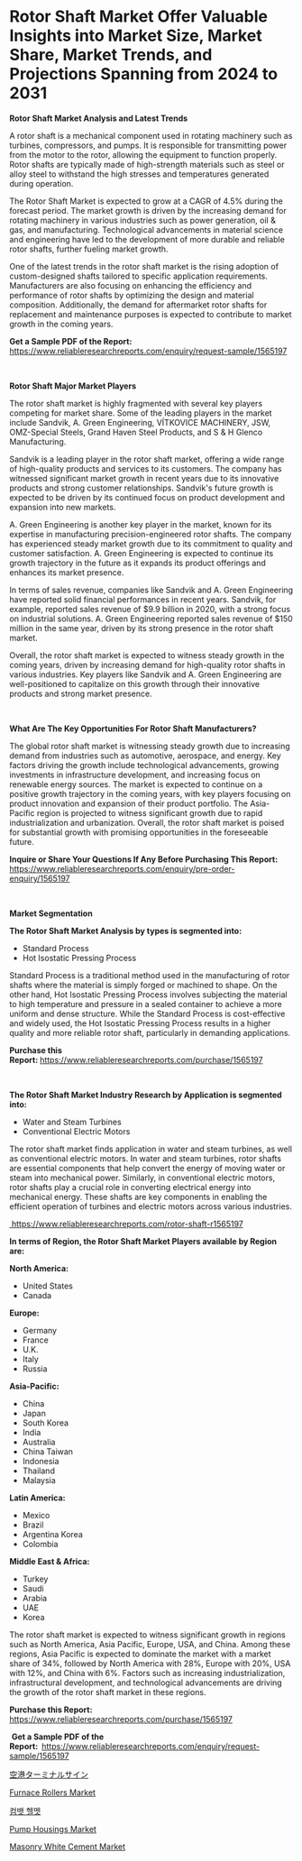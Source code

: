 <p><h1>Rotor Shaft Market Offer Valuable Insights into Market Size, Market Share, Market Trends, and Projections Spanning from 2024 to 2031</h1></p><p><strong>Rotor Shaft Market Analysis and Latest Trends</strong></p>
<p><p>A rotor shaft is a mechanical component used in rotating machinery such as turbines, compressors, and pumps. It is responsible for transmitting power from the motor to the rotor, allowing the equipment to function properly. Rotor shafts are typically made of high-strength materials such as steel or alloy steel to withstand the high stresses and temperatures generated during operation.</p><p>The Rotor Shaft Market is expected to grow at a CAGR of 4.5% during the forecast period. The market growth is driven by the increasing demand for rotating machinery in various industries such as power generation, oil & gas, and manufacturing. Technological advancements in material science and engineering have led to the development of more durable and reliable rotor shafts, further fueling market growth.</p><p>One of the latest trends in the rotor shaft market is the rising adoption of custom-designed shafts tailored to specific application requirements. Manufacturers are also focusing on enhancing the efficiency and performance of rotor shafts by optimizing the design and material composition. Additionally, the demand for aftermarket rotor shafts for replacement and maintenance purposes is expected to contribute to market growth in the coming years.</p></p>
<p><strong>Get a Sample PDF of the Report:&nbsp;</strong> <a href="https://www.reliableresearchreports.com/enquiry/request-sample/1565197">https://www.reliableresearchreports.com/enquiry/request-sample/1565197</a></p>
<p>&nbsp;</p>
<p><strong>Rotor Shaft Major Market Players</strong></p>
<p><p>The rotor shaft market is highly fragmented with several key players competing for market share. Some of the leading players in the market include Sandvik, A. Green Engineering, VÍTKOVICE MACHINERY, JSW, OMZ-Special Steels, Grand Haven Steel Products, and S & H Glenco Manufacturing.</p><p>Sandvik is a leading player in the rotor shaft market, offering a wide range of high-quality products and services to its customers. The company has witnessed significant market growth in recent years due to its innovative products and strong customer relationships. Sandvik's future growth is expected to be driven by its continued focus on product development and expansion into new markets.</p><p>A. Green Engineering is another key player in the market, known for its expertise in manufacturing precision-engineered rotor shafts. The company has experienced steady market growth due to its commitment to quality and customer satisfaction. A. Green Engineering is expected to continue its growth trajectory in the future as it expands its product offerings and enhances its market presence.</p><p>In terms of sales revenue, companies like Sandvik and A. Green Engineering have reported solid financial performances in recent years. Sandvik, for example, reported sales revenue of $9.9 billion in 2020, with a strong focus on industrial solutions. A. Green Engineering reported sales revenue of $150 million in the same year, driven by its strong presence in the rotor shaft market.</p><p>Overall, the rotor shaft market is expected to witness steady growth in the coming years, driven by increasing demand for high-quality rotor shafts in various industries. Key players like Sandvik and A. Green Engineering are well-positioned to capitalize on this growth through their innovative products and strong market presence.</p></p>
<p>&nbsp;</p>
<p><strong>What Are The Key Opportunities For Rotor Shaft Manufacturers?</strong></p>
<p><p>The global rotor shaft market is witnessing steady growth due to increasing demand from industries such as automotive, aerospace, and energy. Key factors driving the growth include technological advancements, growing investments in infrastructure development, and increasing focus on renewable energy sources. The market is expected to continue on a positive growth trajectory in the coming years, with key players focusing on product innovation and expansion of their product portfolio. The Asia-Pacific region is projected to witness significant growth due to rapid industrialization and urbanization. Overall, the rotor shaft market is poised for substantial growth with promising opportunities in the foreseeable future.</p></p>
<p><strong>Inquire or Share Your Questions If Any Before Purchasing This Report:</strong> <a href="https://www.reliableresearchreports.com/enquiry/pre-order-enquiry/1565197">https://www.reliableresearchreports.com/enquiry/pre-order-enquiry/1565197</a></p>
<p>&nbsp;</p>
<p><strong>Market Segmentation</strong></p>
<p><strong>The Rotor Shaft Market Analysis by types is segmented into:</strong></p>
<p><ul><li>Standard Process</li><li>Hot Isostatic Pressing Process</li></ul></p>
<p><p>Standard Process is a traditional method used in the manufacturing of rotor shafts where the material is simply forged or machined to shape. On the other hand, Hot Isostatic Pressing Process involves subjecting the material to high temperature and pressure in a sealed container to achieve a more uniform and dense structure. While the Standard Process is cost-effective and widely used, the Hot Isostatic Pressing Process results in a higher quality and more reliable rotor shaft, particularly in demanding applications.</p></p>
<p><strong>Purchase this Report:&nbsp;</strong><a href="https://www.reliableresearchreports.com/purchase/1565197">https://www.reliableresearchreports.com/purchase/1565197</a></p>
<p>&nbsp;</p>
<p><strong>The Rotor Shaft Market Industry Research by Application is segmented into:</strong></p>
<p><ul><li>Water and Steam Turbines</li><li>Conventional Electric Motors</li></ul></p>
<p><p>The rotor shaft market finds application in water and steam turbines, as well as conventional electric motors. In water and steam turbines, rotor shafts are essential components that help convert the energy of moving water or steam into mechanical power. Similarly, in conventional electric motors, rotor shafts play a crucial role in converting electrical energy into mechanical energy. These shafts are key components in enabling the efficient operation of turbines and electric motors across various industries.</p></p>
<p><a href="https://www.reliableresearchreports.com/rotor-shaft-r1565197">&nbsp;https://www.reliableresearchreports.com/rotor-shaft-r1565197</a></p>
<p><strong>In terms of Region, the Rotor Shaft Market Players available by Region are:</strong></p>
<p>
    <p> <strong> North America: </strong>
        <ul>
            <li>United States</li>
            <li>Canada</li>
        </ul>
        </p> 
    <p> <strong> Europe: </strong>
        <ul>
            <li>Germany</li>
            <li>France</li>
            <li>U.K.</li>
            <li>Italy</li>
            <li>Russia</li>
        </ul>
        </p> 
    <p> <strong> Asia-Pacific: </strong>
        <ul>
            <li>China</li>
            <li>Japan</li>
            <li>South Korea</li>
            <li>India</li>
            <li>Australia</li>
            <li>China Taiwan</li>
            <li>Indonesia</li>
            <li>Thailand</li>
            <li>Malaysia</li>
        </ul>
        </p> 
    <p> <strong> Latin America: </strong>
        <ul>
            <li>Mexico</li>
            <li>Brazil</li>
            <li>Argentina Korea</li>
            <li>Colombia</li>
        </ul>
        </p> 
    <p> <strong> Middle East & Africa: </strong>
        <ul>
            <li>Turkey</li>
            <li>Saudi</li>
            <li>Arabia</li>
            <li>UAE</li>
            <li>Korea</li>
        </ul>
    </p>
    </p>
<p><p>The rotor shaft market is expected to witness significant growth in regions such as North America, Asia Pacific, Europe, USA, and China. Among these regions, Asia Pacific is expected to dominate the market with a market share of 34%, followed by North America with 28%, Europe with 20%, USA with 12%, and China with 6%. Factors such as increasing industrialization, infrastructural development, and technological advancements are driving the growth of the rotor shaft market in these regions.</p></p>
<p><strong>Purchase this Report: </strong><a href="https://www.reliableresearchreports.com/purchase/1565197">https://www.reliableresearchreports.com/purchase/1565197</a></p>
<p>&nbsp;<strong>Get a Sample PDF of the Report:&nbsp;&nbsp;</strong><a href="https://www.reliableresearchreports.com/enquiry/request-sample/1565197">https://www.reliableresearchreports.com/enquiry/request-sample/1565197</a></p>
<p><strong></strong></p>
<p><p><a href="https://medium.com/@myronobertrtys5475654/%E7%A9%BA%E6%B8%AF%E3%82%BF%E3%83%BC%E3%83%9F%E3%83%8A%E3%83%AB%E3%82%B5%E3%82%A4%E3%83%B3%E5%B8%82%E5%A0%B4%E8%AA%BF%E6%9F%BB%E3%83%AC%E3%83%9D%E3%83%BC%E3%83%88-%E3%81%9D%E3%81%AE%E6%AD%B4%E5%8F%B2%E3%81%A82024%E5%B9%B4%E3%81%8B%E3%82%892031%E5%B9%B4%E3%81%BE%E3%81%A7%E3%81%AE%E4%BA%88%E6%B8%AC-dab4723393ae">空港ターミナルサイン</a></p><p><a href="https://github.com/cecuraprangm/Market-Research-Report-List-2/blob/main/furnace-rollers-market.md">Furnace Rollers Market</a></p><p><a href="https://medium.com/@justynwelch/%EC%A0%84%ED%88%AC-%ED%97%AC%EB%A9%A7-%EC%8B%9C%EC%9E%A5%EC%9D%80-%EC%8B%9C%EC%9E%A5-%EC%A0%90%EC%9C%A0%EC%9C%A8-%EA%B7%9C%EB%AA%A8-%EB%B0%8F-2031%EB%85%84%EA%B9%8C%EC%A7%80-%EC%98%88%EC%83%81%EB%90%98%EB%8A%94-%EC%98%88%EC%B8%A1%EC%97%90-%EC%B4%88%EC%A0%90%EC%9D%84-%EB%A7%9E%EC%B6%94%EA%B3%A0-%EC%9E%88%EC%8A%B5%EB%8B%88%EB%8B%A4-42b780361554">컴뱃 헬멧</a></p><p><a href="https://github.com/fiixsa/Market-Research-Report-List-2/blob/main/pump-housings-market.md">Pump Housings Market</a></p><p><a href="https://www.linkedin.com/pulse/masonry-white-cement-market-offer-valuable-insights-size-cv0we?trackingId=DlpThP1kIUJlBWQVlvTHDA%3D%3D">Masonry White Cement Market</a></p></p>